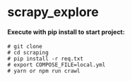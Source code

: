 # scrapy_explore

#### Execute with pip install to start project:

```base
# git clone
# cd scraping
# pip install -r req.txt
# export COMPOSE_FILE=local.yml
# yarn or npm run crawl
```
